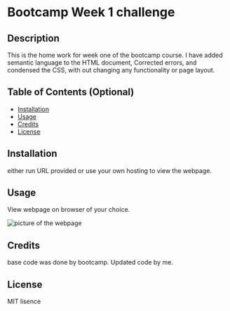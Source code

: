 
# Bootcamp Week 1 challenge

## Description

This is the home work for week one of the bootcamp course.
I have added semantic language to the HTML document, Corrected errors, and condensed the CSS, with out changing any functionality or page layout.

## Table of Contents (Optional)

- [Installation](#installation)
- [Usage](#usage)
- [Credits](#credits)
- [License](#license)

## Installation

either run URL provided or use your own hosting to view the webpage.

## Usage

View webpage on browser of your choice.

<img src="./screenshots/screenshot.png" alt="picture of the webpage" />

## Credits

base code was done by bootcamp.
Updated code by me.

## License

 MIT lisence
